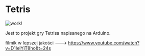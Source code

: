 # Tetris

![work!](https://github.com/Bluefish5/Tetris/blob/main/work.gif)

Jest to projekt gry Tetrisa napisanego na Arduino.

filmik w lepszej jakości ---> https://www.youtube.com/watch?v=D1IelYjT8ho&t=24s
